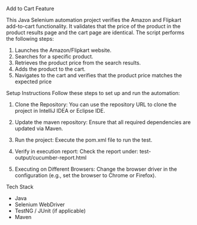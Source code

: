 Add to Cart Feature

This Java Selenium automation project verifies the Amazon and Flipkart add-to-cart functionality. It validates that the price of the product in the product results page and the cart page are identical. The script performs the following steps:

1. Launches the Amazon/Flipkart website.
2. Searches for a specific product.
3. Retrieves the product price from the search results.
4. Adds the product to the cart.
5. Navigates to the cart and verifies that the product price matches the expected price

Setup Instructions
Follow these steps to set up and run the automation:
1. Clone the Repository:
You can use the repository URL to clone the project in IntelliJ IDEA or Eclipse IDE.

2. Update the maven repository:
Ensure that all required dependencies are updated via Maven.

3. Run the project:
Execute the pom.xml file to run the test.

4. Verify in execution report:
Check the report under:
test-output/cucumber-report.html

5. Executing on Different Browsers:
Change the browser driver in the configuration (e.g., set the browser to Chrome or Firefox).

Tech Stack
- Java
- Selenium WebDriver
- TestNG / JUnit (if applicable)
- Maven
